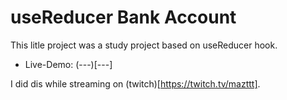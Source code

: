 # useReducer Bank Account

This litle project was a study project based on useReducer hook.
* Live-Demo: (---)[---]

I did dis while streaming on (twitch)[https://twitch.tv/mazttt].
